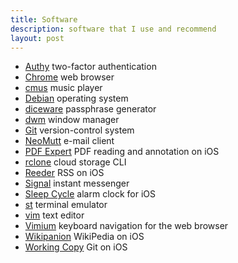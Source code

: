 ```yaml
---
title: Software
description: software that I use and recommend
layout: post
---
```


- [Authy](https://authy.com/) two-factor authentication
- [Chrome](https://google.com/chrome/) web browser
- [cmus](https://cmus.github.io/) music player
- [Debian](https://debian.org) operating system
- [diceware](http://diceware.com/) passphrase generator
- [dwm](https://dwn.suckless.org/) window manager
- [Git](https://git-scm.com/) version-control system
- [NeoMutt](https://neomutt.org/) e-mail client
- [PDF Expert](https://pdfexpert.com/ios) PDF reading and annotation on iOS
- [rclone](https://rclone.org/) cloud storage CLI
- [Reeder](https://www.reederapp.com/) RSS on iOS
- [Signal](https://www.signal.org/) instant messenger
- [Sleep Cycle](https://www.sleepcycle.com/) alarm clock for iOS
- [st](https://st.suckless.org/) terminal emulator
- [vim](https://www.vim.org/) text editor
- [Vimium](https://vimium.github.io/) keyboard navigation for the web browser
- [Wikipanion](http://www.wikipanion.net/) WikiPedia on iOS
- [Working Copy](https://workingcopyapp.com/) Git on iOS
